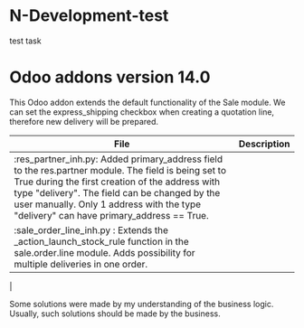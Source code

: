 # N-Development-test
test task
# Odoo addons version 14.0

This Odoo addon extends the default functionality of the Sale module.
We can set the express_shipping checkbox when creating a quotation line, therefore new delivery will be prepared.

| File | Description |
|--------|-------------|
|:res_partner_inh.py: Added primary_address field to the res.partner module. The field is being set to True during the first creation of the address with type "delivery". The field can be changed by the user manually. Only 1 address with the type "delivery" can have primary_address == True.  |
|:sale_order_line_inh.py : Extends the _action_launch_stock_rule function in the sale.order.line module. Adds possibility for multiple deliveries in one order.
|

Some solutions were made by my understanding of the business logic. Usually, such solutions should be made by the business.
